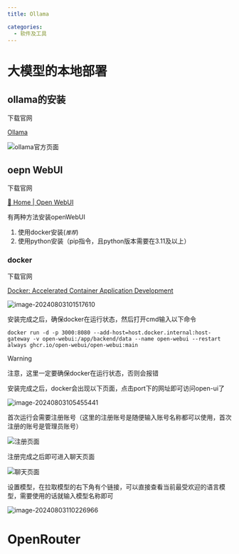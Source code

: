 ```yaml
---
title: Ollama

categories: 
  - 软件及工具
---
```






# 大模型的本地部署

## ollama的安装

下载官网

[Ollama](https://ollama.com/)

![ollama官方页面](https://gitlab.com/18355291538/picture/-/raw/main/pictures/2024/08/3_10_2_13_202408031002660.png)

## oepn WebUI

下载官网

[🏡 Home | Open WebUI](https://docs.openwebui.com/)

有两种方法安装openWebUI

1. 使用docker安装(*`推荐`*)
2. 使用python安装（pip指令，且python版本需要在3.11及以上）

### docker



下载官网

[Docker: Accelerated Container Application Development](https://www.docker.com/)

![image-20240803101517610](https://gitlab.com/18355291538/picture/-/raw/main/pictures/2024/08/3_10_15_17_202408031015701.png)

安装完成之后，确保docker在运行状态，然后打开cmd输入以下命令

```shell
docker run -d -p 3000:8080 --add-host=host.docker.internal:host-gateway -v open-webui:/app/backend/data --name open-webui --restart always ghcr.io/open-webui/open-webui:main
```

> [!WARNING]
>
> 注意，这里一定要确保docker在运行状态，否则会报错

安装完成之后，docker会出现以下页面，点击port下的网址即可访问open-ui了

![image-20240803105455441](https://gitlab.com/18355291538/picture/-/raw/main/pictures/2024/08/3_10_54_55_202408031054562.png)

首次运行会需要注册账号（这里的注册账号是随便输入账号名称都可以使用，首次注册的账号是管理员账号）

![注册页面](https://gitlab.com/18355291538/picture/-/raw/main/pictures/2024/08/3_10_57_26_202408031057350.png)

注册完成之后即可进入聊天页面

![聊天页面](https://gitlab.com/18355291538/picture/-/raw/main/pictures/2024/08/3_11_1_50_202408031101274.png)

设置模型，在拉取模型的右下角有个链接，可以直接查看当前最受欢迎的语言模型，需要使用的话就输入模型名称即可

![image-20240803110226966](https://gitlab.com/18355291538/picture/-/raw/main/pictures/2024/08/3_11_2_27_202408031102050.png)

# OpenRouter























